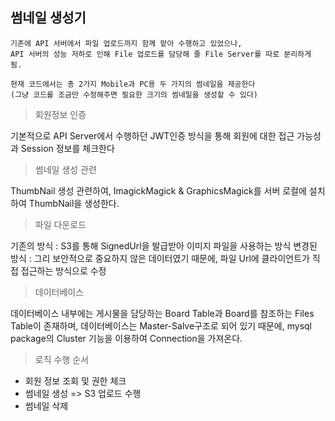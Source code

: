 ## 썸네일 생성기

```
기존에 API 서버에서 파일 업로드까지 함께 맡아 수행하고 있었으나,
API 서버의 성능 저하로 인해 File 업로드를 담당해 줄 File Server를 따로 분리하게 됨.

현재 코드에서는 총 2가지 Mobile과 PC용 두 가지의 썸네일을 제공한다
(그냥 코드를 조금만 수정해주면 필요한 크기의 썸네일을 생성할 수 있다)
```

> 회원정보 인증

기본적으로 API Server에서 수행하던 JWT인증 방식을 통해 회원에 대한 접근 가능성과 Session 정보를 체크한다

> 썸네일 생성 관련

ThumbNail 생성 관련하여, ImagickMagick & GraphicsMagick를 서버 로컬에 설치하여 ThumbNail을 생성한다.

> 파일 다운로드

기존의 방식 : S3를 통해 SignedUrl을 발급받아 이미지 파일을 사용하는 방식
변경된 방식 : 그리 보안적으로 중요하지 않은 데이터였기 때문에, 파일 Url에 클라이언트가 직접 접근하는 방식으로 수정


> 데이터베이스

데이터베이스 내부에는 게시물을 담당하는 Board Table과 Board를 참조하는 Files Table이 존재하며, 데이터베이스는 Master-Salve구조로 되어 있기 때문에, mysql package의 Cluster 기능을 이용하여 Connection을 가져온다. 

> 로직 수행 순서
- 회원 정보 조회 및 권한 체크
- 썸네일 생성 => S3 업로드 수행 
- 썸네일 삭제

